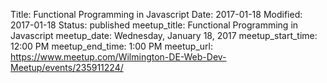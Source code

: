 Title: Functional Programming in Javascript
Date: 2017-01-18
Modified: 2017-01-18
Status: published
meetup_title: Functional Programming in Javascript
meetup_date: Wednesday, January 18, 2017
meetup_start_time: 12:00 PM
meetup_end_time: 1:00 PM
meetup_url: https://www.meetup.com/Wilmington-DE-Web-Dev-Meetup/events/235911224/
